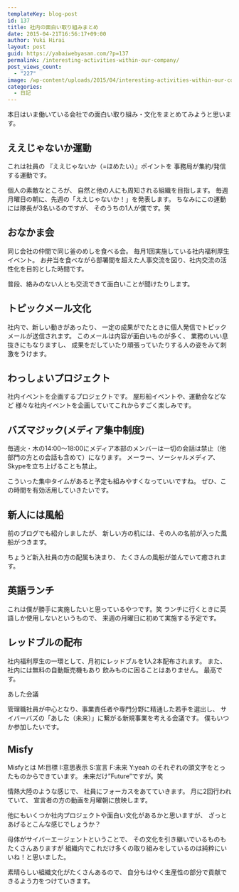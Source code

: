 ```yaml
---
templateKey: blog-post
id: 137
title: 社内の面白い取り組みまとめ
date: 2015-04-21T16:56:17+09:00
author: Yuki Hirai
layout: post
guid: https://yabaiwebyasan.com/?p=137
permalink: /interesting-activities-within-our-company/
post_views_count:
  - "227"
image: /wp-content/uploads/2015/04/interesting-activities-within-our-company-125x125.png
categories:
  - 日記
---
```

本日はいま働いている会社での面白い取り組み・文化をまとめてみようと思います。

## ええじゃないか運動

これは社員の 『ええじゃないか（=ほめたい）』ポイントを 事務局が集約/発信する運動です。

個人の素敵なところが、 自然と他の人にも周知される組織を目指します。 毎週月曜日の朝に、先週の「ええじゃないか！」を発表します。 ちなみにこの運動には隊長が3名いるのですが、 そのうちの1人が僕です。笑

## おなかま会

同じ会社の仲間で同じ釜のめしを食べる会。 毎月1回実施している社内福利厚生イベント。 お弁当を食べながら部署間を超えた人事交流を図り、社内交流の活性化を目的とした時間です。

普段、絡みのない人とも交流できて面白いことが聞けたりします。

## トピックメール文化

社内で、新しい動きがあったり、 一定の成果がでたときに個人発信でトピックメールが送信されます。 このメールは内容が面白いものが多く、 業務のいい息抜きにもなりますし、 成果をだしていたり頑張っていたりする人の姿をみて刺激をうけます。

## わっしょいプロジェクト

社内イベントを企画するプロジェクトです。 屋形船イベントや、運動会などなど 様々な社内イベントを企画していてこれからすごく楽しみです。

## バズマジック(メディア集中制度)

毎週火・木の14:00～18:00にメディア本部のメンバーは一切の会話は禁止（他部門の方との会話も含めて）になります。 メーラー、ソーシャルメディア、Skypeを立ち上げることも禁止。

こういった集中タイムがあると予定も組みやすくなっていいですね。 ぜひ、この時間を有効活用していきたいです。

## 新人には風船

前のブログでも紹介しましたが、 新しい方の机には、その人の名前が入った風船がつきます。

ちょうど新入社員の方の配属も決まり、 たくさんの風船が並んでいて癒されます。

## 英語ランチ

これは僕が勝手に実施したいと思っているやつです。笑 ランチに行くときに英語しか使用しないというもので、 来週の月曜日に初めて実施する予定です。

## レッドブルの配布

社内福利厚生の一環として、月初にレッドブルを1人2本配布されます。 また、社内には無料の自動販売機もあり 飲みものに困ることはありません。 最高です。

あした会議

管理職社員が中心となり、事業責任者や専門分野に精通した若手を選出し、 サイバーバズの「あした（未来）」に繋がる新規事業を考える会議です。 僕もいつか参加したいです。

## Misfy

Misfyとは M:目標 I:意思表示 S:宣言 F:未来 Y:yeah のそれぞれの頭文字をとったものからできています。 未来だけ&#8221;Future&#8221;ですが。笑

情熱大陸のような感じで、 社員にフォーカスをあてていきます。 月に2回行われていて、 宣言者の方の動画を月曜朝に放映します。

他にもいくつか社内プロジェクトや面白い文化があるかと思いますが、 ざっとあげるとこんな感じでしょうか？

母体がサイバーエージェントということで、 その文化を引き継いでいるものもたくさんありますが 組織内でこれだけ多くの取り組みをしているのは純粋にいいね！と思いました。

素晴らしい組織文化がたくさんあるので、 自分もはやく生産性の部分で貢献できるよう力をつけていきます。